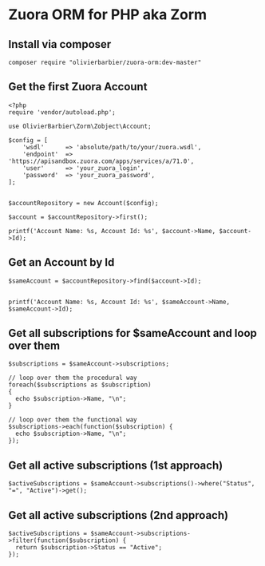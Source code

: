 # Zuora ORM for PHP aka Zorm

## Install via composer
`composer require "olivierbarbier/zuora-orm:dev-master"`

## Get the first Zuora Account
```
<?php
require 'vendor/autoload.php';

use OlivierBarbier\Zorm\Zobject\Account;

$config = [
    'wsdl'      => 'absolute/path/to/your/zuora.wsdl',
    'endpoint'  => 'https://apisandbox.zuora.com/apps/services/a/71.0',
    'user'      => 'your_zuora_login',
    'password'  => 'your_zuora_password',
];


$accountRepository = new Account($config);

$account = $accountRepository->first();

printf('Account Name: %s, Account Id: %s', $account->Name, $account->Id);
```

## Get an Account by Id
```
$sameAccount = $accountRepository->find($account->Id);


printf('Account Name: %s, Account Id: %s', $sameAccount->Name, $sameAccount->Id);
```

## Get all subscriptions for $sameAccount and loop over them
```
$subscriptions = $sameAccount->subscriptions;

// loop over them the procedural way
foreach($subscriptions as $subscription)
{
  echo $subscription->Name, "\n";
}

// loop over them the functional way
$subscriptions->each(function($subscription) {
  echo $subscription->Name, "\n";
});
```

## Get all active subscriptions (1st approach)
```
$activeSubscriptions = $sameAccount->subscriptions()->where("Status", "=", "Active")->get();
```

## Get all active subscriptions (2nd approach)
```
$activeSubscriptions = $sameAccount->subscriptions->filter(function($subscription) {
  return $subscription->Status == "Active";
});
```
